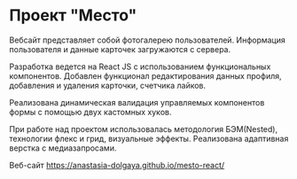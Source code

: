 # Проект "Место"
Вебсайт представляет собой фотогалерею пользователей. Информация пользователя и данные карточек загружаются с сервера.

Разработка ведется на React JS с использованием функциональных компонентов. Добавлен функционал редактирования данных профиля, добавления и удаления карточки, счетчика лайков.

Реализована динамическая валидация управляемых компонентов формы с помощью двух кастомных хуков.

При работе над проектом использовалась методология БЭМ(Nested), технологии флекс и грид, визуальные эффекты. Реализована адаптивная верстка с медиазапросами.

Веб-сайт https://anastasia-dolgaya.github.io/mesto-react/
